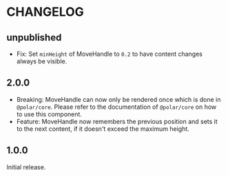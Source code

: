 # CHANGELOG

## unpublished

- Fix: Set `minHeight` of MoveHandle to `0.2` to have content changes always be visible.

## 2.0.0

- Breaking: MoveHandle can now only be rendered once which is done in `@polar/core`. Please refer to the documentation of `@polar/core` on how to use this component.
- Feature: MoveHandle now remembers the previous position and sets it to the next content, if it doesn't exceed the maximum height.

## 1.0.0

Initial release.
